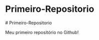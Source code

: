 # Primeiro-Repositorio
#   P r i m e i r o - R e p o s i t o r i o 

Meu primeiro repositório no Github!
 
 
